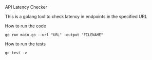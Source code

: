 API Latency Checker

This is a golang tool to check latency in endpoints in the specified URL

How to run the code

```
go run main.go --url "URL" -output "FILENAME"
```
How to run the tests

```
go test -v
```

